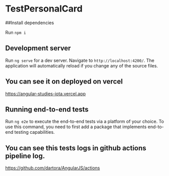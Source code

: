 # TestPersonalCard

##Install dependencies

Run `npm i`

## Development server

Run `ng serve` for a dev server. Navigate to `http://localhost:4200/`. The application will automatically reload if you change any of the source files.

## You can see it on deployed on vercel

https://angular-studies-iota.vercel.app

## Running end-to-end tests

Run `ng e2e` to execute the end-to-end tests via a platform of your choice. To use this command, you need to first add a package that implements end-to-end testing capabilities.

## You can see this tests logs in github actions pipeline log.

https://github.com/dartora/AngularJS/actions
